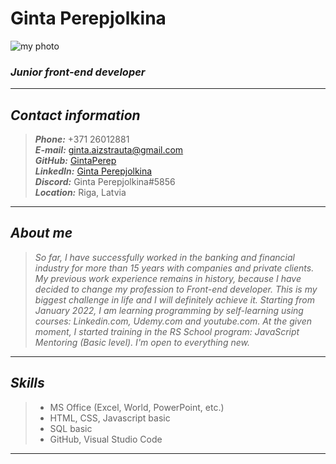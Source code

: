 # __Ginta Perepjolkina__

![my photo](https://i.im.ge/2022/09/13/1QpOa8.my-photo.th.jpg) 

### __*Junior front-end developer*__
---
## __*Contact information*__
> _**Phone:**_ +371 26012881 <br>
> _**E-mail:**_ ginta.aizstrauta@gmail.com <br>
> _**GitHub:**_ [GintaPerep](https://github.com/GintaPerep) <br>
> _**LinkedIn:**_ [Ginta Perepjolkina](linkedin.com/in/ginta-perepjolkina-0aa88a16) <br>
> _**Discord:**_ Ginta Perepjolkina#5856 <br>
> _**Location:**_ Riga, Latvia <br>

___

## __*About me*__
> *<p style="tect-align: justify"> So far, I have successfully worked in the banking and financial industry for more than 15 years with companies and private clients. My previous work experience remains in history, because I have decided to change my profession to Front-end developer. This is my biggest challenge in life and I will definitely achieve it. Starting from January 2022, I am learning programming by self-learning using courses: Linkedin.com, Udemy.com and youtube.com. At the given moment, I started training in the RS School program: JavaScript Mentoring (Basic level). I'm open to everything new. </p>*

---
## __*Skills*__
> - MS Office (Excel, World, PowerPoint, etc.) <br>
> - HTML, CSS, Javascript basic <br>
> - SQL basic <br>
> - GitHub, Visual Studio Code <br>

---